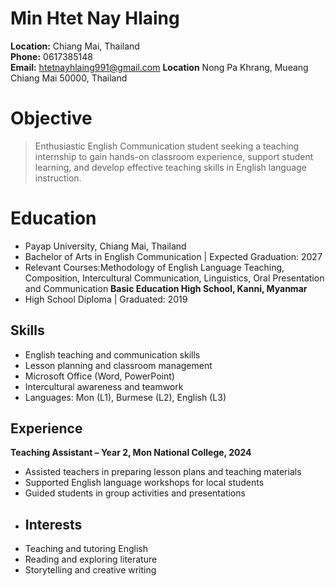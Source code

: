 # Min Htet Nay Hlaing

**Location:** Chiang Mai, Thailand  
**Phone:** 0617385148  
**Email:** htetnayhlaing991@gmail.com
**Location** Nong Pa Khrang, Mueang Chiang Mai 50000, Thailand
# Objective
>Enthusiastic English Communication student seeking a teaching internship to gain hands-on classroom experience, support student learning, and develop effective teaching skills in English language instruction.
# Education
- Payap University, Chiang Mai, Thailand
- Bachelor of Arts in English Communication | Expected Graduation: 2027
- Relevant Courses:Methodology of English Language Teaching, Composition, Intercultural Communication, Linguistics, Oral Presentation and Communication
**Basic Education High School, Kanni, Myanmar**  
- High School Diploma | Graduated: 2019
## Skills
- English teaching and communication skills  
- Lesson planning and classroom management  
- Microsoft Office (Word, PowerPoint)  
- Intercultural awareness and teamwork  
- Languages: Mon (L1), Burmese (L2), English (L3) 
## Experience
**Teaching Assistant – Year 2, Mon National College, 2024**    
- Assisted teachers in preparing lesson plans and teaching materials  
- Supported English language workshops for local students  
- Guided students in group activities and presentations
- ## Interests
- Teaching and tutoring English  
- Reading and exploring literature  
- Storytelling and creative writing  
